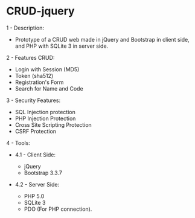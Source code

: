 # CRUD-jquery

1 - Description:

- Prototype of a CRUD web made in jQuery and Bootstrap in client side, and PHP with SQLite 3 in server side.

2 - Features CRUD:

- Login with Session (MD5)
- Token (sha512)
- Registration's Form
- Search for Name and Code 

3 - Security Features:
- SQL Injection protection
- PHP Injection Protection 
- Cross Site Scripting Protection 
- CSRF Protection 

4 - Tools: 

- 4.1 - Client Side: 
  - jQuery 
  - Bootstrap 3.3.7 

- 4.2 - Server Side: 
  - PHP 5.0
  - SQLite 3 
  - PDO (For PHP connection).
